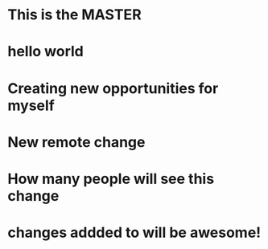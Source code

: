 # This is the MASTER

# hello world
# Creating new opportunities for myself

# New remote change

# How many people will see this change

# changes addded to will be awesome!